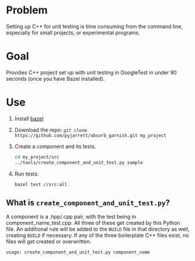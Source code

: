 # Problem

Setting up C++ for unit testing is time consuming from the command line,
especially for small projects, or experimental programs.

# Goal

Provides C++ project set up with unit testing in GoogleTest in under 90 seconds
(once you have Bazel installed).

# Use

1. Install [bazel](https://bazel.io)

2. Download the repo: `git clone https://github.com/pyjarrett/absorb_garnish.git my_project`

3. Create a component and its tests. 

    ```bash
    cd my_project/src
    ../tools/create_component_and_unit_test.py sample
    ```

4. Run tests:

    ```bash
    bazel test //src:all
    ```

## What is `create_component_and_unit_test.py`?

A component is a .hpp/.cpp pair, with the test being in
component\_name\_test.cpp.  All three of these get created by this Python file.
An additional rule will be added to the `BUILD` file in that directory as well,
creating `BUILD` if necessary.  If any of the three boilerplate C++ files exist,
no files will get created or overwritten.

```bash
usage: create_component_and_unit_test.py component_name
```
